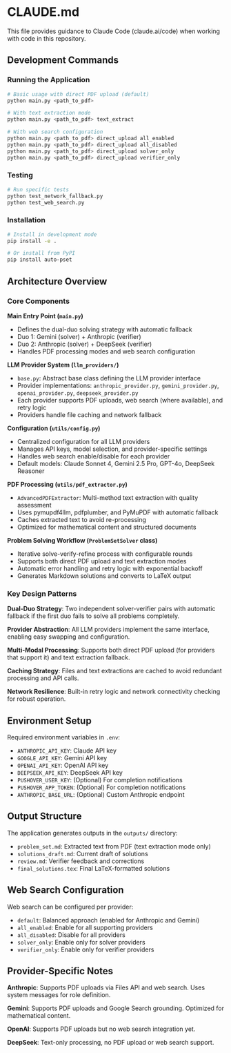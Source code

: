 # CLAUDE.md

This file provides guidance to Claude Code (claude.ai/code) when working with code in this repository.

## Development Commands

### Running the Application
```bash
# Basic usage with direct PDF upload (default)
python main.py <path_to_pdf>

# With text extraction mode
python main.py <path_to_pdf> text_extract

# With web search configuration
python main.py <path_to_pdf> direct_upload all_enabled
python main.py <path_to_pdf> direct_upload all_disabled
python main.py <path_to_pdf> direct_upload solver_only
python main.py <path_to_pdf> direct_upload verifier_only
```

### Testing
```bash
# Run specific tests
python test_network_fallback.py
python test_web_search.py
```

### Installation
```bash
# Install in development mode
pip install -e .

# Or install from PyPI
pip install auto-pset
```

## Architecture Overview

### Core Components

**Main Entry Point (`main.py`)**
- Defines the dual-duo solving strategy with automatic fallback
- Duo 1: Gemini (solver) + Anthropic (verifier)
- Duo 2: Anthropic (solver) + DeepSeek (verifier)
- Handles PDF processing modes and web search configuration

**LLM Provider System (`llm_providers/`)**
- `base.py`: Abstract base class defining the LLM provider interface
- Provider implementations: `anthropic_provider.py`, `gemini_provider.py`, `openai_provider.py`, `deepseek_provider.py`
- Each provider supports PDF uploads, web search (where available), and retry logic
- Providers handle file caching and network fallback

**Configuration (`utils/config.py`)**
- Centralized configuration for all LLM providers
- Manages API keys, model selection, and provider-specific settings
- Handles web search enable/disable for each provider
- Default models: Claude Sonnet 4, Gemini 2.5 Pro, GPT-4o, DeepSeek Reasoner

**PDF Processing (`utils/pdf_extractor.py`)**
- `AdvancedPDFExtractor`: Multi-method text extraction with quality assessment
- Uses pymupdf4llm, pdfplumber, and PyMuPDF with automatic fallback
- Caches extracted text to avoid re-processing
- Optimized for mathematical content and structured documents

**Problem Solving Workflow (`ProblemSetSolver` class)**
- Iterative solve-verify-refine process with configurable rounds
- Supports both direct PDF upload and text extraction modes
- Automatic error handling and retry logic with exponential backoff
- Generates Markdown solutions and converts to LaTeX output

### Key Design Patterns

**Dual-Duo Strategy**: Two independent solver-verifier pairs with automatic fallback if the first duo fails to solve all problems completely.

**Provider Abstraction**: All LLM providers implement the same interface, enabling easy swapping and configuration.

**Multi-Modal Processing**: Supports both direct PDF upload (for providers that support it) and text extraction fallback.

**Caching Strategy**: Files and text extractions are cached to avoid redundant processing and API calls.

**Network Resilience**: Built-in retry logic and network connectivity checking for robust operation.

## Environment Setup

Required environment variables in `.env`:
- `ANTHROPIC_API_KEY`: Claude API key
- `GOOGLE_API_KEY`: Gemini API key  
- `OPENAI_API_KEY`: OpenAI API key
- `DEEPSEEK_API_KEY`: DeepSeek API key
- `PUSHOVER_USER_KEY`: (Optional) For completion notifications
- `PUSHOVER_APP_TOKEN`: (Optional) For completion notifications
- `ANTHROPIC_BASE_URL`: (Optional) Custom Anthropic endpoint

## Output Structure

The application generates outputs in the `outputs/` directory:
- `problem_set.md`: Extracted text from PDF (text extraction mode only)
- `solutions_draft.md`: Current draft of solutions
- `review.md`: Verifier feedback and corrections
- `final_solutions.tex`: Final LaTeX-formatted solutions

## Web Search Configuration

Web search can be configured per provider:
- `default`: Balanced approach (enabled for Anthropic and Gemini)
- `all_enabled`: Enable for all supporting providers
- `all_disabled`: Disable for all providers
- `solver_only`: Enable only for solver providers
- `verifier_only`: Enable only for verifier providers

## Provider-Specific Notes

**Anthropic**: Supports PDF uploads via Files API and web search. Uses system messages for role definition.

**Gemini**: Supports PDF uploads and Google Search grounding. Optimized for mathematical content.

**OpenAI**: Supports PDF uploads but no web search integration yet.

**DeepSeek**: Text-only processing, no PDF upload or web search support.